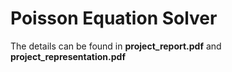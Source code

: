 # Poisson Equation Solver

The details can be found in **project_report.pdf** and **project_representation.pdf**
